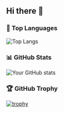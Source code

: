 ## Hi there 👋

<!--
**ChenStormtout/ChenStormtout** is a ✨ _special_ ✨ repository because its `README.md` (this file) appears on your GitHub profile.
 ### 🧠 Top Languages
![Top Langs](https://github-readme-stats.vercel.app/api/top-langs/?username=ChenStormtout&layout=compact&theme=tokyonight)

### 📊 GitHub Stats
![Your GitHub stats](https://github-readme-stats.vercel.app/api?username=ChenStormtout&show_icons=true&theme=tokyonight)
Here are some ideas to get you started:

- 🔭 I’m currently working on ...
- 🌱 I’m currently learning ...
- 👯 I’m looking to collaborate on ...
- 🤔 I’m looking for help with ...
- 💬 Ask me about ...
- 📫 How to reach me: ...
- 😄 Pronouns: ...
- ⚡ Fun fact: ...
-->


### 🧠 Top Languages
![Top Langs](https://github-readme-stats.vercel.app/api/top-langs/?username=ChenStormtout&layout=compact&theme=tokyonight)

### 📊 GitHub Stats
![Your GitHub stats](https://github-readme-stats.vercel.app/api?username=ChenStormtout&show_icons=true&theme=tokyonight)

### 🏆 GitHub Trophy
[![trophy](https://github-profile-trophy.vercel.app/?username=kotaksegitiga&theme=gruvbox)](https://github.com/ryo-ma/github-profile-trophy)
